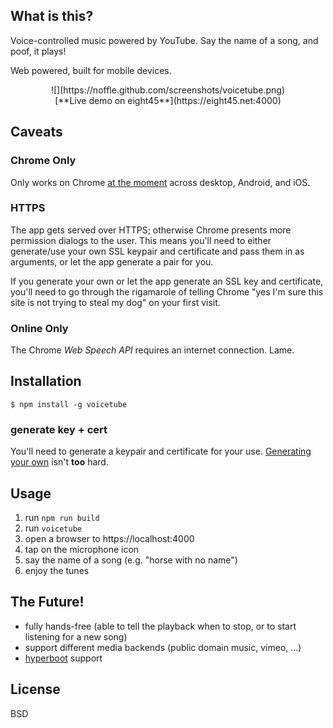 ## What is this?
Voice-controlled music powered by YouTube. Say the name of a song, and poof, it
plays!

Web powered, built for mobile devices.

<center>
![](https://noffle.github.com/screenshots/voicetube.png)
</center>

<center>
[**Live demo on eight45**](https://eight45.net:4000)
</center>


## Caveats

### Chrome Only

Only works on Chrome [at the
moment](http://caniuse.com/#feat=speech-recognition) across desktop, Android,
and iOS.

### HTTPS

The app gets served over HTTPS; otherwise Chrome presents more permission
dialogs to the user. This means you'll need to either generate/use your own
SSL keypair and certificate and pass them in as arguments, or let the app
generate a pair for you.

If you generate your own or let the app generate an SSL key and certificate,
you'll need to go through the rigamarole of telling Chrome "yes I'm sure this
site is not trying to steal my dog" on your first visit.

### Online Only

The Chrome *Web Speech API* requires an internet connection. Lame.


## Installation
```
$ npm install -g voicetube
```

### generate key + cert

You'll need to generate a keypair and certificate for your use. [Generating your
own](https://docs.nodejitsu.com/articles/HTTP/servers/how-to-create-a-HTTPS-server)
isn't **too** hard.


## Usage

1. run `npm run build`
1. run `voicetube`
2. open a browser to https://localhost:4000
3. tap on the microphone icon
4. say the name of a song (e.g. "horse with no name")
5. enjoy the tunes


## The Future!

- fully hands-free (able to tell the playback when to stop, or to start listening for a new song)
- support different media backends (public domain music, vimeo, ...)
- [hyperboot](https://github.com/substack/hyperboot) support


## License
BSD
